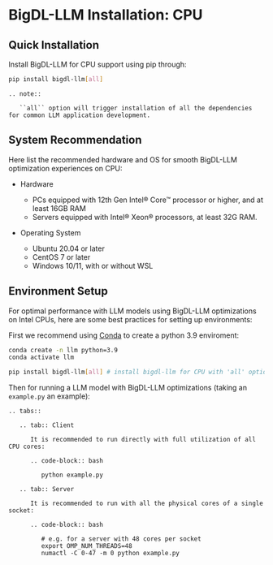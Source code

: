 # BigDL-LLM Installation: CPU

## Quick Installation

Install BigDL-LLM for CPU support using pip through:

```bash
pip install bigdl-llm[all]
```

```eval_rst
.. note::

   ``all`` option will trigger installation of all the dependencies for common LLM application development.
```

## System Recommendation

Here list the recommended hardware and OS for smooth BigDL-LLM optimization experiences on CPU:

* Hardware

  * PCs equipped with 12th Gen Intel® Core™ processor or higher, and at least 16GB RAM
  * Servers equipped with Intel® Xeon® processors, at least 32G RAM.

* Operating System

  * Ubuntu 20.04 or later
  * CentOS 7 or later
  * Windows 10/11, with or without WSL

## Environment Setup

For optimal performance with LLM models using BigDL-LLM optimizations on Intel CPUs, here are some best practices for setting up environments:

First we recommend using [Conda](https://docs.conda.io/en/latest/miniconda.html) to create a python 3.9 enviroment:

```bash
conda create -n llm python=3.9
conda activate llm

pip install bigdl-llm[all] # install bigdl-llm for CPU with 'all' option
```

Then for running a LLM model with BigDL-LLM optimizations (taking an `example.py` an example):

```eval_rst	
.. tabs::

   .. tab:: Client

      It is recommended to run directly with full utilization of all CPU cores:

      .. code-block:: bash

         python example.py

   .. tab:: Server

      It is recommended to run with all the physical cores of a single socket:

      .. code-block:: bash

         # e.g. for a server with 48 cores per socket
         export OMP_NUM_THREADS=48
         numactl -C 0-47 -m 0 python example.py
```